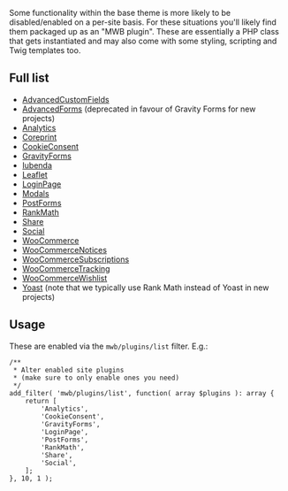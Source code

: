 Some functionality within the base theme is more likely to be disabled/enabled on a per-site basis. For these situations you'll likely find them packaged up as an "MWB plugin". These are essentially a PHP class that gets instantiated and may also come with some styling, scripting and Twig templates too.

## Full list
- [AdvancedCustomFields](Plugins/AdvancedCustomFields)
- [AdvancedForms](Plugins/AdvancedForms) (deprecated in favour of Gravity Forms for new projects)
- [Analytics](Plugins/Analytics)
- [Coreprint](Plugins/Coreprint)
- [CookieConsent](Plugins/CookieConsent)
- [GravityForms](Plugins/GravityForms)
- [Iubenda](Plugins/Iubenda)
- [Leaflet](Plugins/Leaflet)
- [LoginPage](Plugins/LoginPage)
- [Modals](Plugins/Modals)
- [PostForms](Plugins/PostForms)
- [RankMath](Plugins/RankMath)
- [Share](Plugins/Share)
- [Social](Plugins/Social)
- [WooCommerce](Plugins/WooCommerce) 
- [WooCommerceNotices](Plugins/WooCommerceNotices) 
- [WooCommerceSubscriptions](Plugins/WooCommerceSubscriptions) 
- [WooCommerceTracking](Plugins/WooCommerceTracking) 
- [WooCommerceWishlist](Plugins/WooCommerceWishlist) 
- [Yoast](Plugins/Yoast) (note that we typically use Rank Math instead of Yoast in new projects)

## Usage
These are enabled via the `mwb/plugins/list` filter. E.g.:

```
/**
 * Alter enabled site plugins
 * (make sure to only enable ones you need)
 */
add_filter( 'mwb/plugins/list', function( array $plugins ): array {
    return [
        'Analytics',
        'CookieConsent',
        'GravityForms',
        'LoginPage',
        'PostForms',
        'RankMath',
        'Share',
        'Social',
    ];
}, 10, 1 );
```